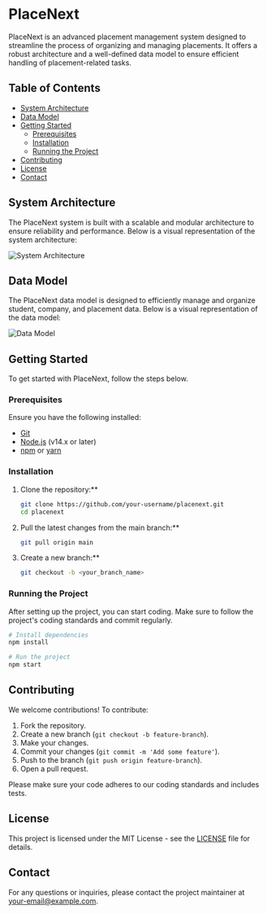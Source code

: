 
# PlaceNext

PlaceNext is an advanced placement management system designed to streamline the process of organizing and managing placements. It offers a robust architecture and a well-defined data model to ensure efficient handling of placement-related tasks.

## Table of Contents

- [System Architecture](#system-architecture)
- [Data Model](#data-model)
- [Getting Started](#getting-started)
  - [Prerequisites](#prerequisites)
  - [Installation](#installation)
  - [Running the Project](#running-the-project)
- [Contributing](#contributing)
- [License](#license)
- [Contact](#contact)

## System Architecture

The PlaceNext system is built with a scalable and modular architecture to ensure reliability and performance. Below is a visual representation of the system architecture:

![System Architecture](https://github.com/user-attachments/assets/a911dd3d-899f-4ad4-bf97-b88eff415fca)

## Data Model

The PlaceNext data model is designed to efficiently manage and organize student, company, and placement data. Below is a visual representation of the data model:

![Data Model](https://github.com/user-attachments/assets/89c1a08d-45d7-4420-89b7-dc837d45a673)

## Getting Started

To get started with PlaceNext, follow the steps below.

### Prerequisites

Ensure you have the following installed:

- [Git](https://git-scm.com/)
- [Node.js](https://nodejs.org/) (v14.x or later)
- [npm](https://www.npmjs.com/) or [yarn](https://yarnpkg.com/)

### Installation

1. Clone the repository:**

   ```bash
   git clone https://github.com/your-username/placenext.git
   cd placenext
   ```

2. Pull the latest changes from the main branch:**

   ```bash
   git pull origin main
   ```

3. Create a new branch:**

   ```bash
   git checkout -b <your_branch_name>
   ```

### Running the Project

After setting up the project, you can start coding. Make sure to follow the project's coding standards and commit regularly.

```bash
# Install dependencies
npm install

# Run the project
npm start
```

## Contributing

We welcome contributions! To contribute:

1. Fork the repository.
2. Create a new branch (`git checkout -b feature-branch`).
3. Make your changes.
4. Commit your changes (`git commit -m 'Add some feature'`).
5. Push to the branch (`git push origin feature-branch`).
6. Open a pull request.

Please make sure your code adheres to our coding standards and includes tests.

## License

This project is licensed under the MIT License - see the [LICENSE](LICENSE) file for details.

## Contact

For any questions or inquiries, please contact the project maintainer at [your-email@example.com](mailto:your-email@example.com).


